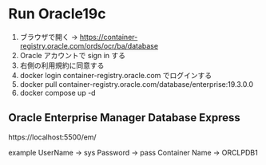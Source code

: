# Run Oracle19c

1. ブラウザで開く → https://container-registry.oracle.com/ords/ocr/ba/database
2. Oracle アカウントで sign in する
3. 右側の利用規約に同意する
4. docker login container-registry.oracle.com でログインする
5. docker pull container-registry.oracle.com/database/enterprise:19.3.0.0
6. docker compose up -d

## Oracle Enterprise Manager Database Express

https://localhost:5500/em/

example
UserName → sys
Password → pass
Container Name → ORCLPDB1
